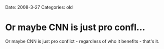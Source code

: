 Date: 2008-3-27
Categories: old

# Or maybe CNN is just pro confl...

Or maybe CNN is just pro conflict - regardless of who it benefits - that's it.
